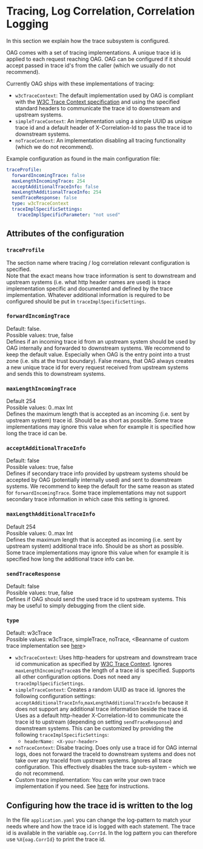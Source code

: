 # Tracing, Log Correlation, Correlation Logging

In this section we explain how the trace subsystem is configured.

OAG comes with a set of tracing implementations. A unique trace id is applied to each request reaching OAG.
OAG can be configured if it should accept passed in trace id's from the caller (which we usually do not recommend).

Currently OAG ships with these implementations of tracing:
* `w3cTraceContext`: The default implementation used by OAG is compliant with the [W3C Trace Context specification](https://w3c.github.io/trace-context/) and using the specified standard headers to communicate the trace id to downstream and upstream systems.
* `simpleTraceContext`: An implementation using a simple UUID as unique trace id and a default header of X-Correlation-Id to pass the trace id to downstream systems.
* `noTraceContext`: An implementation disabling all tracing functionality (which we do not recommend).


Example configuration as found in the main configuration file:
```yaml
traceProfile:
  forwardIncomingTrace: false
  maxLengthIncomingTrace: 254
  acceptAdditionalTraceInfo: false
  maxLengthAdditionalTraceInfo: 254
  sendTraceResponse: false
  type: w3cTraceContext
  traceImplSpecificSettings:
    traceImplSpecificParameter: "not used"
```

## Attributes of the configuration

### `traceProfile`
The section name where tracing / log correlation relevant configuration is specified.\
Note that the exact means how trace information is sent to downstream and upstream systems (i.e. what http header names are used) is trace implementation specific and documented and defined by the trace implementation. Whatever additional information is required to be configured should be put in `traceImplSpecificSettings`.

### `forwardIncomingTrace`
Default: false.\
Possible values: true, false\
Defines if an incoming trace id from an upstream system should be used by OAG internally and forwarded to downstream systems.
We recommend to keep the default value. Especially when OAG is the entry point into a trust zone (i.e. sits at the trust boundary). False means, that OAG always creates a new unique trace id for every request received from upstream systems and sends this to downstream systems.

### `maxLengthIncomingTrace`
Default 254\
Possible values: 0..max Int\
Defines the maximum length that is accepted as an incoming (i.e. sent by upstream system) trace id. Should be as short as possible. Some trace implementations may ignore this value when for example it is specified how long the trace id can be.

### `acceptAdditionalTraceInfo`
Default: false\
Possible values: true, false\
Defines if secondary trace info provided by upstream systems should be accepted by OAG (potentially internally used) and sent to downstream systems.
We recommend to keep the default for the same reason as stated for `forwardIncomingTrace`. Some trace implementations may not support secondary trace information in which case this setting is ignored.

### `maxLengthAdditionalTraceInfo`
Default 254\
Possible values: 0..max Int\
Defines the maximum length that is accepted as incoming (i.e. sent by upstream system) additional trace info. Should be as short as possible. Some trace implementations may ignore this value when for example it is specified how long the additional trace info can be.

### `sendTraceResponse`
Default: false\
Possible values: true, false\
Defines if OAG should send the used trace id to upstream systems. This may be useful to simply debugging from the client side.

### `type`
Default: w3cTrace\
Possible values: w3cTrace, simpleTrace, noTrace, \<Beanname of custom trace implementation see [here](/docs/Tracing-Log-Correlation)\>
* `w3cTraceContext`: Uses http-headers for upstream and downstream trace id communication as specified by [W3C Trace Context](https://w3c.github.io/trace-context/). Ignores `maxLengthIncomingTrace`as the length of a trace id is specified. Supports all other configuration options. Does not need any `traceImplSpecificSettings`.
* `simpleTraceContext`: Creates a random UUID as trace id. Ignores the following configuration settings: `acceptAdditionalTraceInfo`,`maxLengthAdditionalTraceInfo` because it does not support any additional trace information beside the trace id. Uses as a default http-header X-Correlation-Id to communicate the trace id to upstream (depending on setting `sendTraceResponse`) and downstream systems. This can be customized by providing the following `traceImplSpecificSettings`:
  * `headerName: <X-your-header>`
* `noTraceContext`: Disabe tracing. Does only use a trace id for OAG internal logs, does not forward the traceId to downstream systems and does not take over any traceId from upstream systems. Ignores all trace configuration. This effectively disables the trace sub-system - which we do not recommend.
* Custom trace implementation: You can write your own trace implementation if you need. See [here](/docs/Tracing-Log-Correlation) for instructions.

## Configuring how the trace id is written to the log
In the file `application.yaml` you can change the log-pattern to match your needs where and how the trace id is logged with each statement. The trace id is available in the variable `oag.CorrId`. In the log pattern you can therefore use `%X{oag.CorrId}` to print the trace id.

